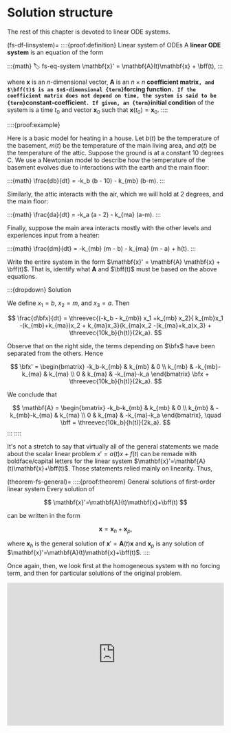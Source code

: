 # Solution structure

The rest of this chapter is devoted to linear ODE systems.

(fs-df-linsystem)=
::::{proof:definition} Linear system of ODEs
A **linear ODE system** is an equation of the form

:::{math}
:label: fs-eq-system
\mathbf{x}' = \mathbf{A}(t)\mathbf{x} + \bff(t),
:::

where $\mathbf{x}$ is an $n$-dimensional vector, $\mathbf{A}$ is an $n\times n$ **coefficient matrix`, and $\bff(t)$ is an $n$-dimensional {term}`forcing function`. If the coefficient matrix does not depend on time, the system is said to be {term}`constant-coefficient`. If given, an {term}`initial condition** of the system is a time $t_0$ and vector $\mathbf{x}_0$ such that $\mathbf{x}(t_0)=\mathbf{x}_0$. 
::::

::::{proof:example}

Here is a basic model for heating in a house. Let $b(t)$ be the temperature of the basement, $m(t)$ be the temperature of the main living area, and $a(t)$ be the temperature of the attic. Suppose the ground is at a constant 10 degrees C. We use a Newtonian model to describe how the temperature of the basement evolves due to interactions with the earth and the main floor:

:::{math}
\frac{db}{dt} = -k_b (b - 10) - k_{mb} (b-m). 
:::

Similarly, the attic interacts with the air, which we will hold at 2 degrees, and the main floor:

:::{math}
\frac{da}{dt} = -k_a (a - 2) - k_{ma} (a-m). 
:::

Finally, suppose the main area interacts mostly with the other levels and experiences input from a heater:

:::{math}
\frac{dm}{dt} = -k_{mb} (m - b) - k_{ma} (m - a) + h(t).
:::

Write the entire system in the form $\mathbf{x}' = \mathbf{A} \mathbf{x} + \bff(t)$. That is, identify what $\mathbf{A}$ and $\bff(t)$ must be based on the above equations. 

:::{dropdown} Solution

We define $x_1=b$, $x_2=m$, and $x_3=a$. Then

$$
\frac{d\bfx}{dt} = \threevec{(-k_b - k_{mb}) x_1  +k_{mb} x_2}{ k_{mb}x_1 -(k_{mb}+k_{ma})x_2 + k_{ma}x_3}{k_{ma}x_2  -(k_{ma}+k_a)x_3} + \threevec{10k_b}{h(t)}{2k_a}.
$$

Observe that on the right side, the terms depending on $\bfx$ have been separated from the others. Hence

$$
\bfx' = \begin{bmatrix} -k_b-k_{mb} & k_{mb} & 0 \\ k_{mb} & -k_{mb}-k_{ma} & k_{ma} \\  0 & k_{ma} & -k_{ma}-k_a \end{bmatrix}  \bfx + \threevec{10k_b}{h(t)}{2k_a}.
$$

We conclude that 

$$
\mathbf{A} = \begin{bmatrix} -k_b-k_{mb} & k_{mb} & 0 \\ k_{mb} & -k_{mb}-k_{ma} & k_{ma} \\  0 & k_{ma} & -k_{ma}-k_a \end{bmatrix}, \quad \bff = \threevec{10k_b}{h(t)}{2k_a}.
$$
:::
::::

It's not a stretch to say that virtually all of the general statements we made about the scalar linear problem $x'=a(t)x+f(t)$ can be remade with boldface/capital letters for the linear system $\mathbf{x}'=\mathbf{A}(t)\mathbf{x}+\bff(t)$. Those statements relied mainly on linearity. Thus,

(theorem-fs-general)=
::::{proof:theorem} General solutions of first-order linear system
Every solution of 

$$
\mathbf{x}'=\mathbf{A}(t)\mathbf{x}+\bff(t)
$$ 

can be written in the form 

$$
\mathbf{x}=\mathbf{x}_h+\mathbf{x}_p,
$$ 

where $\mathbf{x}_h$ is the general solution of $\mathbf{x}'=\mathbf{A}(t)\mathbf{x}$ and $\mathbf{x}_p$ is any solution of $\mathbf{x}'=\mathbf{A}(t)\mathbf{x}+\bff(t)$.
::::	

Once again, then, we look first at the homogeneous system with no forcing term, and then for particular solutions of the original problem.

<div style="max-width:608px"><div style="position:relative;padding-bottom:66.118421052632%"><iframe id="kaltura_player" src="https://cdnapisec.kaltura.com/p/2358381/sp/235838100/embedIframeJs/uiconf_id/43030021/partner_id/2358381?iframeembed=true&playerId=kaltura_player&entry_id=1_eomv4d4r&flashvars[streamerType]=auto&amp;flashvars[localizationCode]=en&amp;flashvars[leadWithHTML5]=true&amp;flashvars[sideBarContainer.plugin]=true&amp;flashvars[sideBarContainer.position]=left&amp;flashvars[sideBarContainer.clickToClose]=true&amp;flashvars[chapters.plugin]=true&amp;flashvars[chapters.layout]=vertical&amp;flashvars[chapters.thumbnailRotator]=false&amp;flashvars[streamSelector.plugin]=true&amp;flashvars[EmbedPlayer.SpinnerTarget]=videoHolder&amp;flashvars[dualScreen.plugin]=true&amp;flashvars[Kaltura.addCrossoriginToIframe]=true&amp;&wid=1_75etck4k" width="608" height="402" allowfullscreen webkitallowfullscreen mozAllowFullScreen allow="autoplay *; fullscreen *; encrypted-media *" sandbox="allow-forms allow-same-origin allow-scripts allow-top-navigation allow-pointer-lock allow-popups allow-modals allow-orientation-lock allow-popups-to-escape-sandbox allow-presentation allow-top-navigation-by-user-activation" frameborder="0" title="Kaltura Player" style="position:absolute;top:0;left:0;width:100%;height:100%"></iframe></div></div>
